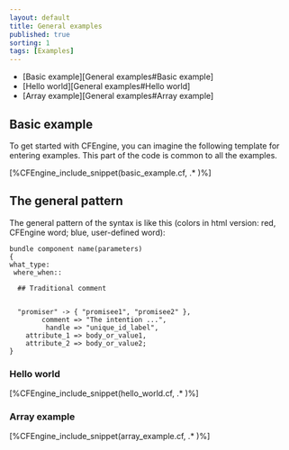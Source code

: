 ```yaml
---
layout: default
title: General examples
published: true
sorting: 1
tags: [Examples]
---
```


* [Basic example][General examples#Basic example]
* [Hello world][General examples#Hello world]
* [Array example][General examples#Array example]

## Basic example

To get started with CFEngine, you can imagine the following template for entering examples. This part of the code is common to all the examples.


[%CFEngine_include_snippet(basic_example.cf, .* )%]

## The general pattern

The general pattern of the syntax is like this (colors in html version: red, CFEngine word; blue, user-defined word):

```cf3
bundle component name(parameters)
{
what_type:
 where_when::

  ## Traditional comment


  "promiser" -> { "promisee1", "promisee2" },
        comment => "The intention ...",
         handle => "unique_id_label",
    attribute_1 => body_or_value1,
    attribute_2 => body_or_value2;
}
```

### Hello world


[%CFEngine_include_snippet(hello_world.cf, .* )%]

### Array example

[%CFEngine_include_snippet(array_example.cf, .* )%]
